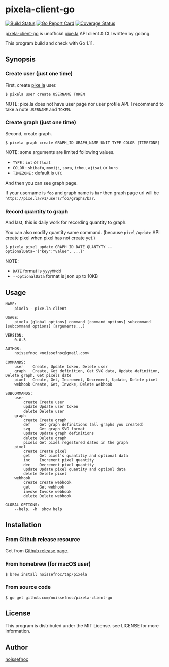 # pixela-client-go

[![Build Status](https://travis-ci.org/noissefnoc/pixela-client-go.svg?branch=master)](https://travis-ci.org/noissefnoc/pixela-client-go)
[![Go Report Card](https://goreportcard.com/badge/github.com/noissefnoc/pixela-client-go)](https://goreportcard.com/report/github.com/noissefnoc/pixela-client-go)
[![Coverage Status](https://coveralls.io/repos/github/noissefnoc/pixela-client-go/badge.svg?branch=master)](https://coveralls.io/github/noissefnoc/pixela-client-go?branch=master)

[pixela-client-go](https://github.com/noissefnoc/pixela-client-go) is unofficial [pixe.la](https://pixe.la) API client & CLI written by golang.

This program build and check with Go 1.11.


## Synopsis

### Create user (just one time)

First, create [pixe.la](https://pixe.la) user.

```
$ pixela user create USERNAME TOKEN
```

NOTE: pixe.la does not have user page nor user profile API. I recommend to take a note `USERNAME` and `TOKEN`.


### Create graph (just one time)

Second, create graph.

```
$ pixela graph create GRAPH_ID GRAPH_NAME UNIT TYPE COLOR [TIMEZONE]
```

NOTE: some arguments are limited following values.

* `TYPE` : `int` or `float`
* `COLOR` : `shibafu`, `momiji`, `sora`, `ichou`, `ajisai` or `kuro`
* `TIMEZONE` : default is `UTC`

And then you can see graph page.

If your username is `foo` and graph name is `bar` then graph page url will be `https://pixe.la/v1/users/foo/graphs/bar`.


### Record quantity to graph

And last, this is daily work for recording quantity to graph.

You can also modify quantity same command. (because `pixel/update` API create pixel when pixel has not create yet.)

```
$ pixela pixel update GRAPH_ID DATE QUANTYTY --optionalData='{"key":"value", ...}'
```

NOTE:

* `DATE` format is `yyyyMMdd`
* `--optionalData` format is json up to 10KB


## Usage



```
NAME:
    pixela - pixe.la client

USAGE:
    pixela [global options] command [command options] subcommand [subcommand options] [arguments...]

VERSION:
    0.0.3
    
AUTHOR:
    noissefnoc <noissefnoc@gmail.com>
    
COMMANDS:
    user    Create, Update token, Delete user
    graph   Create, Get definition, Get SVG data, Update definition, Delete graph, Get pixels date
    pixel   Create, Get, Increment, Decrement, Update, Delete pixel
    webhook Create, Get, Invoke, Delete webhook

SUBCOMMANDS:
    user
        create Create user
        update Update user token
        delete Delete user
    graph
        create Create graph
        def    Get graph definitions (all graphs you created)
        svg    Get graph SVG format
        update Update graph definitions
        delete Delete graph
        pixels Get pixel regestored dates in the graph
    pixel
        create Create pixel
        get    Get pixel's quantitiy and optional data
        inc    Increment pixel quantity
        dec    Decrement pixel quantity
        update Update pixel quantity and optionl data
        delete Delete pixel
    webhook
        create Create webhook
        get    Get webhook
        invoke Invoke webhook
        delete Delete webhook

GLOBAL OPTIONS:
    --help, -h  show help
```


## Installation

### From Github release resource

Get from [Github release page](https://github.com/noissefnoc/pixela-client-go/releases).

### From homebrew (for macOS user)

```
$ brew install noissefnoc/tap/pixela
```

### From source code

```
$ go get github.com/noissefnoc/pixela-client-go
```


## License

This program is distributed under the MIT License. see LICENSE for more information.


## Author

[noissefnoc](noissefnoc@gmail.com)
